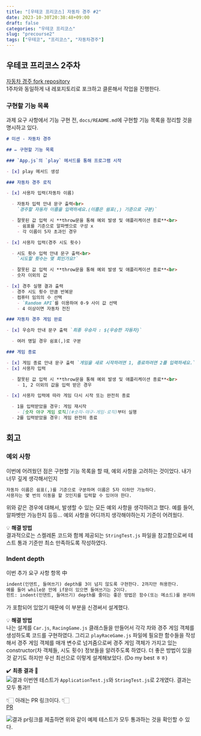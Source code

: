 ```yaml
---
title: "[우테코 프리코스] 자동차 경주 #2"
date: 2023-10-30T20:38:48+09:00
draft: false
categories: "우테코 프리코스"
slug: "precourse2"
tags: ["우테코", "프리코스", "자동차경주"]
---
```


## 우테코 프리코스 2주차

[자동차 경주 fork repository](https://github.com/kimdaye77/javascript-racingcar-6)
<br>
1주차와 동일하게 내 레포지토리로 포크하고 클론해서 작업을 진행한다.

### 구현할 기능 목록

과제 요구 사항에서 기능 구현 전, `docs/README.md`에 구현할 기능 목록을 정리할 것을 명시하고 있다.

```md
# 미션 - 자동차 경주

## ✏️ 구현할 기능 목록

### `App.js`의 `play` 메서드를 통해 프로그램 시작

- [x] play 메서드 생성

### 자동차 경주 로직

- [x] 사용자 입력(자동차 이름)

  - 자동차 입력 안내 문구 출력<br>
    `경주할 자동차 이름을 입력하세요.(이름은 쉼표(,) 기준으로 구분)`

  - 잘못된 값 입력 시 **throw문을 통해 예외 발생 및 애플리케이션 종료**<br>
    - 쉼표를 기준으로 알파벳으로 구성 x
    - 각 이름이 5자 초과인 경우

- [x] 사용자 입력(경주 시도 횟수)

  - 시도 횟수 입력 안내 문구 출력<br>
    `시도할 횟수는 몇 회인가요?`

  - 잘못된 값 입력 시 **throw문을 통해 예외 발생 및 애플리케이션 종료**<br>
  - 숫자 이외의 값

- [x] 경주 실행 결과 출력
  - 경주 시도 횟수 만큼 반복문
  - 컴퓨터 임의의 수 선택
    - `Random API`를 이용하여 0-9 사이 값 선택
    - 4 이상이면 자동차 전진

### 자동차 경주 게임 완료

- [x] 우승자 안내 문구 출력 `최종 우승자 : ${우승한 자동차}`

  - 여러 명일 경우 쉼표(,)로 구분

### 게임 종료

- [x] 게임 종료 안내 문구 출력 `게임을 새로 시작하려면 1, 종료하려면 2를 입력하세요.`
- [x] 사용자 입력

  - 잘못된 값 입력 시 **throw문을 통해 예외 발생 및 애플리케이션 종료**<br>
    - 1, 2 이외의 값을 입력 받은 경우

- [x] 사용자 입력에 따라 게임 다시 시작 또는 완전히 종료

  - 1을 입력받았을 경우: 게임 재시작
    - [숫자 야구 게임 로직](#숫자-야구-게임-로직)부터 실행
  - 2를 입력받았을 경우: 게임 완전히 종료
```

## 회고

### 예외 사항

이번에 어려웠던 점은 구현할 기능 목록을 할 때, 예외 사항을 고려하는 것이었다.
내가 너무 깊게 생각해서인지

```md
자동차 이름은 쉼표(,)를 기준으로 구분하며 이름은 5자 이하만 가능하다.
사용자는 몇 번의 이동을 할 것인지를 입력할 수 있어야 한다.
```

위와 같은 경우에 대해서, 발생할 수 있는 모든 예외 사항을 생각하려고 했다.
예를 들어, 알파벳만 가능한지 등등... 예외 사항을 어디까지 생각해야하는지 기준이 어려웠다.

💡 **해결 방법**<br>
결과적으로는 스켈레톤 코드와 함께 제공되는 `StringTest.js` 파일을 참고함으로써 테스트 통과 기준만 최소 만족하도록 작성하였다.

### Indent depth

이번 추가 요구 사항 항목 中

```md
indent(인덴트, 들여쓰기) depth를 3이 넘지 않도록 구현한다. 2까지만 허용한다.
예를 들어 while문 안에 if문이 있으면 들여쓰기는 2이다.
힌트: indent(인덴트, 들여쓰기) depth를 줄이는 좋은 방법은 함수(또는 메소드)를 분리하면 된다.
```

가 포함되어 있었기 때문에 이 부분을 신경써서 설계했다.

💡 **해결 방법**<br>
나는 설계를 `Car.js`, `RacingGame.js` 클래스들을 만들어서 각각 차와 경주 게임 객체를 생성하도록 코드를 구현하였다.
그리고 `playRaceGame.js` 파일에 필요한 함수들을 작성해서 경주 게임 객체를 매개 변수로 넘겨줌으로써 경주 게임 객체가 가지고 있는 constructor(차 객체들, 시도 횟수) 정보들을 알려주도록 하였다. 더 좋은 방법이 있을 것 같기도 하지만 우선 최선으로 이렇게 설계해보았다. (Do my best ㅎㅎ)

✔️ **최종 결과** 💯<br>
![결과](img/precourse2-1.png)
이번엔 테스트가 `ApplicationTest.js`와 `StringTest.js`로 2개였다.
결과는 모두 통과!!

👇🏻 아래는 PR 링크이다. 👇🏻<br>
[PR](https://github.com/woowacourse-precourse/javascript-racingcar-6/pull/60)

![결과](img/precourse2-2.png)
pr링크를 제출하면 위와 같이 예제 테스트가 모두 통과하는 것을 확인할 수 있다.